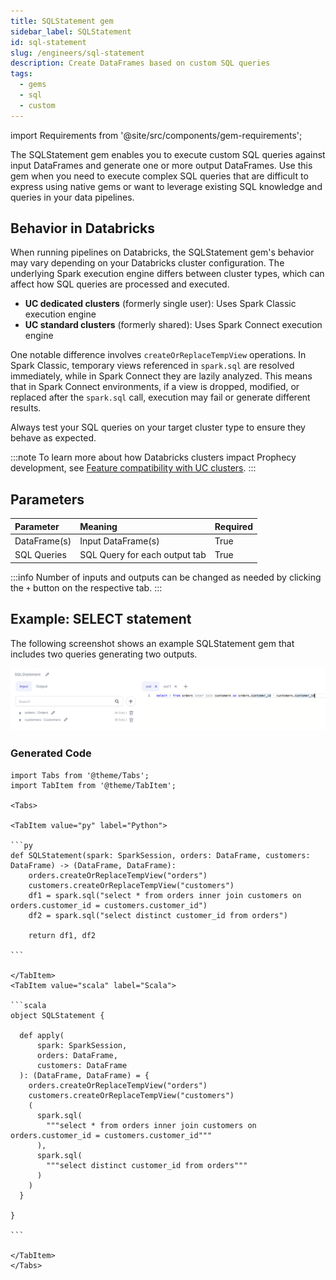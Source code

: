 ```yaml
---
title: SQLStatement gem
sidebar_label: SQLStatement
id: sql-statement
slug: /engineers/sql-statement
description: Create DataFrames based on custom SQL queries
tags:
  - gems
  - sql
  - custom
---
```


import Requirements from '@site/src/components/gem-requirements';

<Requirements
  python_package_name=""
  python_package_version=""
  scala_package_name=""
  scala_package_version=""
  scala_lib=""
  python_lib=""
  uc_single="14.3+"
  uc_shared="14.3+"
  livy="3.0.1+"
/>

The SQLStatement gem enables you to execute custom SQL queries against input DataFrames and generate one or more output DataFrames. Use this gem when you need to execute complex SQL queries that are difficult to express using native gems or want to leverage existing SQL knowledge and queries in your data pipelines.

## Behavior in Databricks

When running pipelines on Databricks, the SQLStatement gem's behavior may vary depending on your Databricks cluster configuration. The underlying Spark execution engine differs between cluster types, which can affect how SQL queries are processed and executed.

- **UC dedicated clusters** (formerly single user): Uses Spark Classic execution engine
- **UC standard clusters** (formerly shared): Uses Spark Connect execution engine

One notable difference involves `createOrReplaceTempView` operations. In Spark Classic, temporary views referenced in `spark.sql` are resolved immediately, while in Spark Connect they are lazily analyzed. This means that in Spark Connect environments, if a view is dropped, modified, or replaced after the `spark.sql` call, execution may fail or generate different results.

Always test your SQL queries on your target cluster type to ensure they behave as expected.

:::note
To learn more about how Databricks clusters impact Prophecy development, see [Feature compatibility with UC clusters](/administration/fabrics/Spark-fabrics/databricks/ucshared).
:::

## Parameters

| Parameter    | Meaning                       | Required |
| :----------- | :---------------------------- | :------- |
| DataFrame(s) | Input DataFrame(s)            | True     |
| SQL Queries  | SQL Query for each output tab | True     |

:::info
Number of inputs and outputs can be changed as needed by clicking the `+` button on the respective tab.
:::

## Example: SELECT statement

The following screenshot shows an example SQLStatement gem that includes two queries generating two outputs.

![SQL example 1](./img/sqlstatement_eg_1.png)

### Generated Code

````mdx-code-block
import Tabs from '@theme/Tabs';
import TabItem from '@theme/TabItem';

<Tabs>

<TabItem value="py" label="Python">

```py
def SQLStatement(spark: SparkSession, orders: DataFrame, customers: DataFrame) -> (DataFrame, DataFrame):
    orders.createOrReplaceTempView("orders")
    customers.createOrReplaceTempView("customers")
    df1 = spark.sql("select * from orders inner join customers on orders.customer_id = customers.customer_id")
    df2 = spark.sql("select distinct customer_id from orders")

    return df1, df2

```

</TabItem>
<TabItem value="scala" label="Scala">

```scala
object SQLStatement {

  def apply(
      spark: SparkSession,
      orders: DataFrame,
      customers: DataFrame
  ): (DataFrame, DataFrame) = {
    orders.createOrReplaceTempView("orders")
    customers.createOrReplaceTempView("customers")
    (
      spark.sql(
        """select * from orders inner join customers on orders.customer_id = customers.customer_id"""
      ),
      spark.sql(
        """select distinct customer_id from orders"""
      )
    )
  }

}

```

</TabItem>
</Tabs>

````
